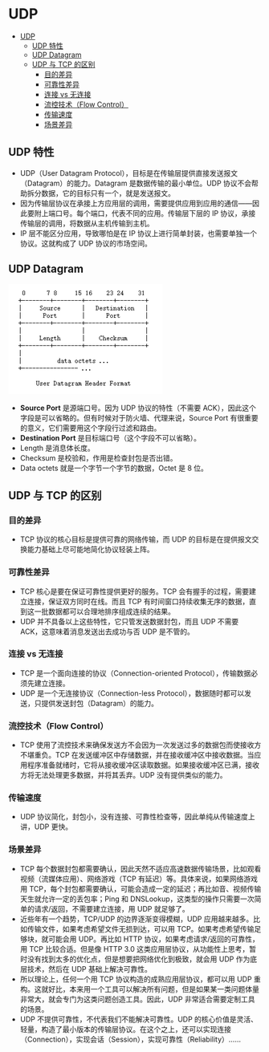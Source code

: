 # UDP

- [UDP](#udp)
  - [UDP 特性](#udp-特性)
  - [UDP Datagram](#udp-datagram)
  - [UDP 与 TCP 的区别](#udp-与-tcp-的区别)
    - [目的差异](#目的差异)
    - [可靠性差异](#可靠性差异)
    - [连接 vs 无连接](#连接-vs-无连接)
    - [流控技术（Flow Control）](#流控技术flow-control)
    - [传输速度](#传输速度)
    - [场景差异](#场景差异)

## UDP 特性

- UDP（User Datagram Protocol），目标是在传输层提供直接发送报文（Datagram）的能力。Datagram 是数据传输的最小单位。UDP 协议不会帮助拆分数据，它的目标只有一个，就是发送报文。
- 因为传输层协议在承接上方应用层的调用，需要提供应用到应用的通信——因此要附上端口号。每个端口，代表不同的应用。传输层下层的 IP 协议，承接传输层的调用，将数据从主机传输到主机。
- IP 层不能区分应用，导致哪怕是在 IP 协议上进行简单封装，也需要单独一个协议。这就构成了 UDP 协议的市场空间。

## UDP Datagram

![UDP报文](https://github.com/gongluck/images/blob/main/network/udp/udp_datagram.png)

- **Source Port** 是源端口号。因为 UDP 协议的特性（不需要 ACK），因此这个字段是可以省略的。但有时候对于防火墙、代理来说，Source Port 有很重要的意义，它们需要用这个字段行过滤和路由。
- **Destination Port** 是目标端口号（这个字段不可以省略）。
- Length 是消息体长度。
- Checksum 是校验和，作用是检查封包是否出错。
- Data octets 就是一个字节一个字节的数据，Octet 是 8 位。

## UDP 与 TCP 的区别

### 目的差异

- TCP 协议的核心目标是提供可靠的网络传输，而 UDP 的目标是在提供报文交换能力基础上尽可能地简化协议轻装上阵。

### 可靠性差异

- TCP 核心是要在保证可靠性提供更好的服务。TCP 会有握手的过程，需要建立连接，保证双方同时在线。而且 TCP 有时间窗口持续收集无序的数据，直到这一批数据都可以合理地排序组成连续的结果。
- UDP 并不具备以上这些特性，它只管发送数据封包，而且 UDP 不需要 ACK，这意味着消息发送出去成功与否 UDP 是不管的。

### 连接 vs 无连接

- TCP 是一个面向连接的协议（Connection-oriented Protocol），传输数据必须先建立连接。
- UDP 是一个无连接协议（Connection-less Protocol），数据随时都可以发送，只提供发送封包（Datagram）的能力。

### 流控技术（Flow Control）

- TCP 使用了流控技术来确保发送方不会因为一次发送过多的数据包而使接收方不堪重负。TCP 在发送缓冲区中存储数据，并在接收缓冲区中接收数据。当应用程序准备就绪时，它将从接收缓冲区读取数据。如果接收缓冲区已满，接收方将无法处理更多数据，并将其丢弃。UDP 没有提供类似的能力。

### 传输速度

- UDP 协议简化，封包小，没有连接、可靠性检查等，因此单纯从传输速度上讲，UDP 更快。

### 场景差异

- TCP 每个数据封包都需要确认，因此天然不适应高速数据传输场景，比如观看视频（流媒体应用）、网络游戏（TCP 有延迟）等。具体来说，如果网络游戏用 TCP，每个封包都需要确认，可能会造成一定的延迟；再比如音、视频传输天生就允许一定的丢包率；Ping 和 DNSLookup，这类型的操作只需要一次简单的请求/返回，不需要建立连接，用 UDP 就足够了。
- 近些年有一个趋势，TCP/UDP 的边界逐渐变得模糊，UDP 应用越来越多。比如传输文件，如果考虑希望文件无损到达，可以用 TCP。如果考虑希望传输足够块，就可能会用 UDP。再比如 HTTP 协议，如果考虑请求/返回的可靠性，用 TCP 比较合适。但是像 HTTP 3.0 这类应用层协议，从功能性上思考，暂时没有找到太多的优化点，但是想要把网络优化到极致，就会用 UDP 作为底层技术，然后在 UDP 基础上解决可靠性。
- 所以理论上，任何一个用 TCP 协议构造的成熟应用层协议，都可以用 UDP 重构。这就好比，本来用一个工具可以解决所有问题，但是如果某一类问题体量非常大，就会专门为这类问题创造工具。因此，UDP 非常适合需要定制工具的场景。
- UDP 不提供可靠性，不代表我们不能解决可靠性。UDP 的核心价值是灵活、轻量，构造了最小版本的传输层协议。在这个之上，还可以实现连接（Connection），实现会话（Session），实现可靠性（Reliability）……
